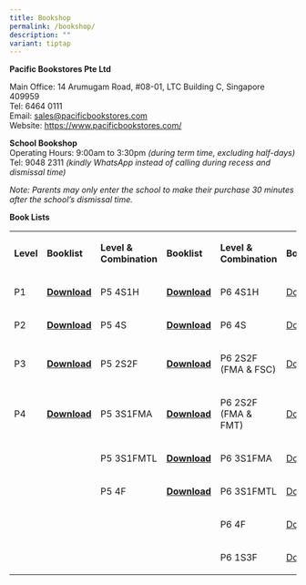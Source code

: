 ```yaml
---
title: Bookshop
permalink: /bookshop/
description: ""
variant: tiptap
---
```

<p><strong>Pacific Bookstores Pte Ltd</strong>
</p>
<p>Main Office: 14 Arumugam Road, #08-01, LTC Building C, Singapore 409959
<br>Tel: 6464 0111
<br>Email:&nbsp;<a href="mailto:sales@pacificbookstores.com" rel="noopener noreferrer nofollow" target="_blank">sales@pacificbookstores.com</a>
<br>Website:&nbsp;<a href="https://www.pacificbookstores.com/" rel="noopener noreferrer nofollow" target="_blank">https://www.pacificbookstores.com/</a>
</p>
<p><strong>School Bookshop</strong>
<br>Operating Hours: 9:00am to 3:30pm&nbsp;<em>(during term time, excluding half-days)</em>
<br>Tel: 9048 2311&nbsp;<em>(kindly WhatsApp instead of calling during recess and dismissal time)</em>
</p>
<p><em>Note: Parents may only enter the school to make their purchase 30 minutes after the school’s dismissal time.</em>
</p>
<p><strong>Book Lists</strong>
</p>
<table style="minWidth: 150px">
<colgroup>
<col>
<col>
<col>
<col>
<col>
<col>
</colgroup>
<tbody>
<tr>
<td rowspan="1" colspan="1">
<p><strong>Level</strong>
</p>
</td>
<td rowspan="1" colspan="1">
<p><strong>Booklist</strong>
</p>
</td>
<td rowspan="1" colspan="1">
<p><strong>Level &amp; Combination</strong>
</p>
</td>
<td rowspan="1" colspan="1">
<p><strong>Booklist</strong>
</p>
</td>
<td rowspan="1" colspan="1">
<p><strong>Level &amp; Combination</strong>
</p>
</td>
<td rowspan="1" colspan="1">
<p><strong>Booklist</strong>
</p>
</td>
</tr>
<tr>
<td rowspan="1" colspan="1">
<p>P1</p>
</td>
<td rowspan="1" colspan="1">
<p><strong><a href="/files/BOOKLISTS 2025/FPS_P1.pdf" rel="noopener nofollow" target="_blank">Download</a></strong>
</p>
</td>
<td rowspan="1" colspan="1">
<p>P5 4S1H</p>
</td>
<td rowspan="1" colspan="1">
<p><strong><a href="/files/BOOKLISTS 2025/FPS_P5__4S_HMT_.pdf" rel="noopener nofollow" target="_blank">Download</a></strong>
</p>
</td>
<td rowspan="1" colspan="1">
<p>P6 4S1H</p>
</td>
<td rowspan="1" colspan="1">
<p><a href="/files/BOOKLISTS 2025/FPS_P6__4S_HMT_.pdf" rel="noopener nofollow" target="_blank">Download</a>
</p>
</td>
</tr>
<tr>
<td rowspan="1" colspan="1">
<p>P2</p>
</td>
<td rowspan="1" colspan="1">
<p><strong><a href="/files/BOOKLISTS 2025/FPS_P2.pdf" rel="noopener nofollow" target="_blank">Download</a></strong>
</p>
</td>
<td rowspan="1" colspan="1">
<p>P5 4S</p>
</td>
<td rowspan="1" colspan="1">
<p><strong><a href="/files/BOOKLISTS 2025/FPS_P5__4S_.pdf" rel="noopener nofollow" target="_blank">Download</a></strong>
</p>
</td>
<td rowspan="1" colspan="1">
<p>P6 4S</p>
</td>
<td rowspan="1" colspan="1">
<p><a href="/files/BOOKLISTS 2025/FPS_P6__4S_.pdf" rel="noopener nofollow" target="_blank">Download</a>
</p>
</td>
</tr>
<tr>
<td rowspan="1" colspan="1">
<p>P3</p>
</td>
<td rowspan="1" colspan="1">
<p><strong><a href="/files/BOOKLISTS 2025/FPS_P3.pdf" rel="noopener nofollow" target="_blank">Download</a></strong>
</p>
</td>
<td rowspan="1" colspan="1">
<p>P5 2S2F</p>
</td>
<td rowspan="1" colspan="1">
<p><strong><a href="/files/BOOKLISTS 2025/FPS_P5__2S2F_.pdf" rel="noopener nofollow" target="_blank">Download</a></strong>
</p>
</td>
<td rowspan="1" colspan="1">
<p>P6 2S2F (FMA &amp; FSC)</p>
</td>
<td rowspan="1" colspan="1">
<p><a href="/files/BOOKLISTS 2025/FPS_P6_2S2F__FMA___FSC_.pdf" rel="noopener nofollow" target="_blank">Download</a>
</p>
</td>
</tr>
<tr>
<td rowspan="1" colspan="1">
<p>P4</p>
</td>
<td rowspan="1" colspan="1">
<p><strong><a href="/files/BOOKLISTS 2025/FPS_P4.pdf" rel="noopener nofollow" target="_blank">Download</a></strong>
</p>
</td>
<td rowspan="1" colspan="1">
<p>P5 3S1FMA</p>
</td>
<td rowspan="1" colspan="1">
<p><strong><a href="/files/BOOKLISTS 2025/FPS_P5__3S1FMA_.pdf" rel="noopener nofollow" target="_blank">Download</a></strong>
</p>
</td>
<td rowspan="1" colspan="1">
<p>P6 2S2F (FMA &amp; FMT)</p>
</td>
<td rowspan="1" colspan="1">
<p><a href="/files/BOOKLISTS 2025/FPS_P6_2S2F__FMA___FMT_.pdf" rel="noopener nofollow" target="_blank">Download</a>
</p>
</td>
</tr>
<tr>
<td rowspan="1" colspan="1">
<p>&nbsp;</p>
</td>
<td rowspan="1" colspan="1">
<p>&nbsp;</p>
</td>
<td rowspan="1" colspan="1">
<p>P5 3S1FMTL</p>
</td>
<td rowspan="1" colspan="1">
<p><strong><a href="/files/BOOKLISTS 2025/P5__3S1FMT_.pdf" rel="noopener nofollow" target="_blank">Download</a></strong>
</p>
</td>
<td rowspan="1" colspan="1">
<p>P6 3S1FMA</p>
</td>
<td rowspan="1" colspan="1">
<p><a href="/files/BOOKLISTS 2025/FPS_P6__3S1FMA_.pdf" rel="noopener nofollow" target="_blank">Download</a>
</p>
</td>
</tr>
<tr>
<td rowspan="1" colspan="1">
<p>&nbsp;</p>
</td>
<td rowspan="1" colspan="1">
<p>&nbsp;</p>
</td>
<td rowspan="1" colspan="1">
<p>P5 4F</p>
</td>
<td rowspan="1" colspan="1">
<p><strong><a href="/files/BOOKLISTS 2025/P5__4F_.pdf" rel="noopener nofollow" target="_blank">Download</a></strong>
</p>
</td>
<td rowspan="1" colspan="1">
<p>P6 3S1FMTL</p>
</td>
<td rowspan="1" colspan="1">
<p><a href="/files/BOOKLISTS 2025/FPS_P6__3S1FMT_.pdf" rel="noopener nofollow" target="_blank">Download</a>
</p>
</td>
</tr>
<tr>
<td rowspan="1" colspan="1">
<p>&nbsp;</p>
</td>
<td rowspan="1" colspan="1">
<p>&nbsp;</p>
</td>
<td rowspan="1" colspan="1">
<p>&nbsp;</p>
</td>
<td rowspan="1" colspan="1">
<p>&nbsp;</p>
</td>
<td rowspan="1" colspan="1">
<p>P6 4F</p>
</td>
<td rowspan="1" colspan="1">
<p><a href="/files/BOOKLISTS 2025/FPS_P6__4F_.pdf" rel="noopener nofollow" target="_blank">Download</a>
</p>
</td>
</tr>
<tr>
<td rowspan="1" colspan="1">
<p></p>
</td>
<td rowspan="1" colspan="1">
<p></p>
</td>
<td rowspan="1" colspan="1">
<p></p>
</td>
<td rowspan="1" colspan="1">
<p></p>
</td>
<td rowspan="1" colspan="1">
<p>P6 1S3F</p>
<p></p>
</td>
<td rowspan="1" colspan="1">
<p><a href="/files/BOOKLISTS 2025/FPS_P6__1S3F_.pdf" rel="noopener nofollow" target="_blank">Download</a>
</p>
</td>
</tr>
</tbody>
</table>
<p></p>
